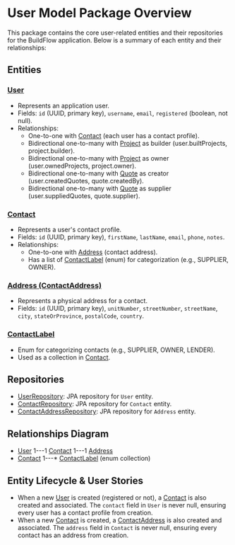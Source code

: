 # User Model Package Overview

This package contains the core user-related entities and their repositories for the BuildFlow application. Below is a
summary of each entity and their relationships:

## Entities

### [User](./User.java)

- Represents an application user.
- Fields: `id` (UUID, primary key), `username`, `email`, `registered` (boolean, not null).
- Relationships:
    - One-to-one with [Contact](./Contact.java) (each user has a contact profile).
    - Bidirectional one-to-many with [Project](../project/Project.java) as builder (user.builtProjects,
      project.builder).
    - Bidirectional one-to-many with [Project](../project/Project.java) as owner (user.ownedProjects, project.owner).
    - Bidirectional one-to-many with [Quote](../quote/Quote.java) as creator (user.createdQuotes, quote.createdBy).
    - Bidirectional one-to-many with [Quote](../quote/Quote.java) as supplier (user.suppliedQuotes, quote.supplier).

### [Contact](./Contact.java)

- Represents a user's contact profile.
- Fields: `id` (UUID, primary key), `firstName`, `lastName`, `email`, `phone`, `notes`.
- Relationships:
    - One-to-one with [Address](./ContactAddress.java) (contact address).
    - Has a list of [ContactLabel](./ContactLabel.java) (enum) for categorization (e.g., SUPPLIER, OWNER).

### [Address (ContactAddress)](./ContactAddress.java)

- Represents a physical address for a contact.
- Fields: `id` (UUID, primary key), `unitNumber`, `streetNumber`, `streetName`, `city`, `stateOrProvince`, `postalCode`,
  `country`.

### [ContactLabel](./ContactLabel.java)

- Enum for categorizing contacts (e.g., SUPPLIER, OWNER, LENDER).
- Used as a collection in [Contact](./Contact.java).

## Repositories

- [UserRepository](./UserRepository.java): JPA repository for `User` entity.
- [ContactRepository](./ContactRepository.java): JPA repository for `Contact` entity.
- [ContactAddressRepository](./ContactAddressRepository.java): JPA repository for `Address` entity.

## Relationships Diagram

- [User](./User.java) 1---1 [Contact](./Contact.java) 1---1 [Address](./ContactAddress.java)
- [Contact](./Contact.java) 1---* [ContactLabel](./ContactLabel.java) (enum collection)

## Entity Lifecycle & User Stories

- When a new [User](./User.java) is created (registered or not), a [Contact](./Contact.java) is also created and
  associated. The `contact` field in `User` is never null, ensuring every user has a contact profile from creation.
- When a new [Contact](./Contact.java) is created, a [ContactAddress](./ContactAddress.java) is also created and
  associated. The `address` field in `Contact` is never null, ensuring every contact has an address from creation.
